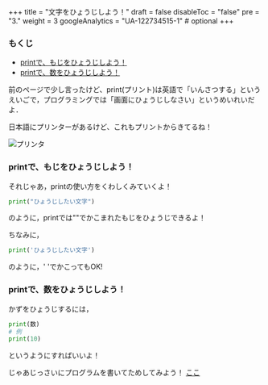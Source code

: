 +++
title =  "文字をひょうじしよう！"
draft = false
disableToc = "false"
pre = "3."
weight = 3
googleAnalytics = "UA-122734515-1" # optional
+++

### もくじ
- [printで、もじをひょうじしよう！](#chapter-1)
- [printで、数をひょうじしよう！](#chapter-2)

前のページで少し言ったけど、print(プリント)は英語で「いんさつする」というえいごで，プログラミングでは「画面にひょうじしなさい」というめいれいだよ．

日本語にプリンターがあるけど、これもプリントからきてるね！

![プリンタ](https://2.bp.blogspot.com/-1vMuNYvUCac/UnXnR6QcspI/AAAAAAAAaLw/_rY8hpgPBxI/s800/kaden_printer.png)

### printで、もじをひょうじしよう！ <a id="chapter-1"></a>
それじゃあ，printの使い方をくわしくみていくよ！
``` Python
print("ひょうじしたい文字")
```
のように，printでは""でかこまれたもじをひょうじできるよ！

ちなみに，
``` Python
print('ひょうじしたい文字')
```
のように，' 'でかこってもOK!

### printで、数をひょうじしよう！ <a id="chapter-2"></a>
かずをひょうじするには，
``` python
print(数)
# 例
print(10)
```
というようにすればいいよ！

じゃあじっさいにプログラムを書いてためしてみよう！
[ここ](https://mybinder.org/v2/gh/PlebsF/JupyterNotebook/master?filepath=note02.ipynb)
